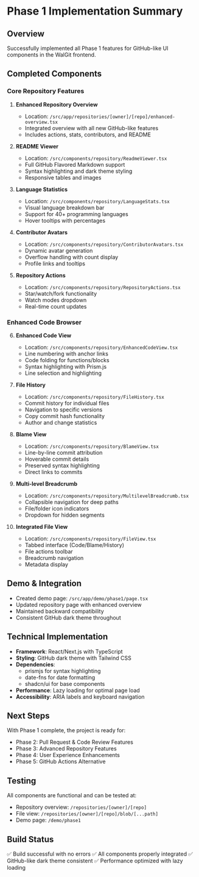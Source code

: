 # Phase 1 Implementation Summary

## Overview
Successfully implemented all Phase 1 features for GitHub-like UI components in the WalGit frontend.

## Completed Components

### Core Repository Features

1. **Enhanced Repository Overview**
   - Location: `/src/app/repositories/[owner]/[repo]/enhanced-overview.tsx`
   - Integrated overview with all new GitHub-like features
   - Includes actions, stats, contributors, and README

2. **README Viewer**
   - Location: `/src/components/repository/ReadmeViewer.tsx`
   - Full GitHub Flavored Markdown support
   - Syntax highlighting and dark theme styling
   - Responsive tables and images

3. **Language Statistics**
   - Location: `/src/components/repository/LanguageStats.tsx`
   - Visual language breakdown bar
   - Support for 40+ programming languages
   - Hover tooltips with percentages

4. **Contributor Avatars**
   - Location: `/src/components/repository/ContributorAvatars.tsx`
   - Dynamic avatar generation
   - Overflow handling with count display
   - Profile links and tooltips

5. **Repository Actions**
   - Location: `/src/components/repository/RepositoryActions.tsx`
   - Star/watch/fork functionality
   - Watch modes dropdown
   - Real-time count updates

### Enhanced Code Browser

6. **Enhanced Code View**
   - Location: `/src/components/repository/EnhancedCodeView.tsx`
   - Line numbering with anchor links
   - Code folding for functions/blocks
   - Syntax highlighting with Prism.js
   - Line selection and highlighting

7. **File History**
   - Location: `/src/components/repository/FileHistory.tsx`
   - Commit history for individual files
   - Navigation to specific versions
   - Copy commit hash functionality
   - Author and change statistics

8. **Blame View**
   - Location: `/src/components/repository/BlameView.tsx`
   - Line-by-line commit attribution
   - Hoverable commit details
   - Preserved syntax highlighting
   - Direct links to commits

9. **Multi-level Breadcrumb**
   - Location: `/src/components/repository/MultilevelBreadcrumb.tsx`
   - Collapsible navigation for deep paths
   - File/folder icon indicators
   - Dropdown for hidden segments

10. **Integrated File View**
    - Location: `/src/components/repository/FileView.tsx`
    - Tabbed interface (Code/Blame/History)
    - File actions toolbar
    - Breadcrumb navigation
    - Metadata display

## Demo & Integration

- Created demo page: `/src/app/demo/phase1/page.tsx`
- Updated repository page with enhanced overview
- Maintained backward compatibility
- Consistent GitHub dark theme throughout

## Technical Implementation

- **Framework**: React/Next.js with TypeScript
- **Styling**: GitHub dark theme with Tailwind CSS
- **Dependencies**: 
  - prismjs for syntax highlighting
  - date-fns for date formatting
  - shadcn/ui for base components
- **Performance**: Lazy loading for optimal page load
- **Accessibility**: ARIA labels and keyboard navigation

## Next Steps

With Phase 1 complete, the project is ready for:
- Phase 2: Pull Request & Code Review Features
- Phase 3: Advanced Repository Features
- Phase 4: User Experience Enhancements
- Phase 5: GitHub Actions Alternative

## Testing

All components are functional and can be tested at:
- Repository overview: `/repositories/[owner]/[repo]`
- File view: `/repositories/[owner]/[repo]/blob/[...path]`
- Demo page: `/demo/phase1`

## Build Status

✅ Build successful with no errors
✅ All components properly integrated
✅ GitHub-like dark theme consistent
✅ Performance optimized with lazy loading